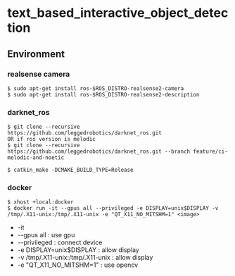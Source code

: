 # text_based_interactive_object_detection

## Environment
### realsense camera
```
$ sudo apt-get install ros-$ROS_DISTRO-realsense2-camera
$ sudo apt-get install ros-$ROS_DISTRO-realsense2-description
```

### darknet_ros
```
$ git clone --recursive https://github.com/leggedrobotics/darknet_ros.git
OR if ros version is melodic
$ git clone --recursive https://github.com/leggedrobotics/darknet_ros.git --branch feature/ci-melodic-and-noetic

$ catkin_make -DCMAKE_BUILD_TYPE=Release
```

### docker
```
$ xhost +local:docker
$ docker run -it --gpus all --privileged -e DISPLAY=unix$DISPLAY -v /tmp/.X11-unix:/tmp/.X11-unix -e "QT_X11_NO_MITSHM=1" <image>
```
* -it
* --gpus all : use gpu
* --privileged : connect device
* -e DISPLAY=unix$DISPLAY : allow display
* -v /tmp/.X11-unix:/tmp/.X11-unix : allow display
* -e "QT_X11_NO_MITSHM=1" : use opencv

